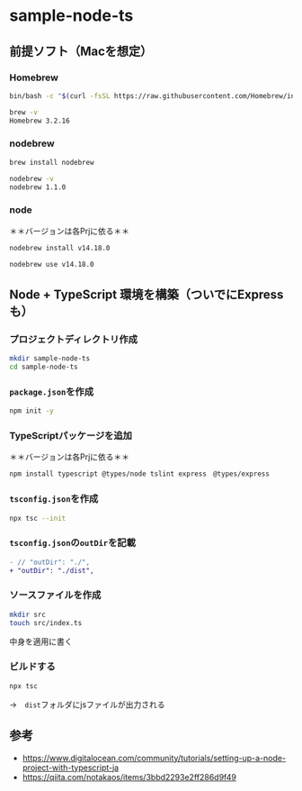 # sample-node-ts

## 前提ソフト（Macを想定）

### Homebrew

```bash
bin/bash -c "$(curl -fsSL https://raw.githubusercontent.com/Homebrew/install/master/install.sh)"
```

```bash
brew -v
Homebrew 3.2.16
```

### nodebrew

```bash
brew install nodebrew
```

```bash
nodebrew -v
nodebrew 1.1.0
```

### node

＊＊バージョンは各Prjに依る＊＊

```bash
nodebrew install v14.18.0
```

```bash
nodebrew use v14.18.0
```

## Node + TypeScript 環境を構築（ついでにExpressも）

### プロジェクトディレクトリ作成

```bash
mkdir sample-node-ts
cd sample-node-ts
```

### `package.json`を作成

```bash
npm init -y
```

### TypeScriptパッケージを追加

＊＊バージョンは各Prjに依る＊＊

```bash
npm install typescript @types/node tslint express　@types/express
```

### `tsconfig.json`を作成

```bash
npx tsc --init
```

### `tsconfig.json`の`outDir`を記載

```diff
- // "outDir": "./",
+ "outDir": "./dist",
```

### ソースファイルを作成

```bash
mkdir src
touch src/index.ts
```

中身を適用に書く

### ビルドする

```bash
npx tsc
```

→　`dist`フォルダにjsファイルが出力される

## 参考

* https://www.digitalocean.com/community/tutorials/setting-up-a-node-project-with-typescript-ja
* https://qiita.com/notakaos/items/3bbd2293e2ff286d9f49
